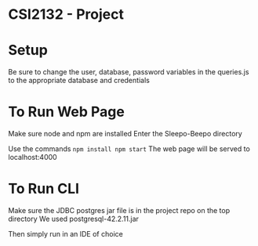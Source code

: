 # CSI2132 - Project

# Setup
Be sure to change the user, database, password variables in the queries.js to the appropriate database and credentials 

# To Run Web Page
Make sure node and npm are installed
Enter the Sleepo-Beepo directory

Use the commands
`npm install
npm start`
The web page will be served to localhost:4000

# To Run CLI
Make sure the JDBC postgres jar file is in the project repo on the top directory
We used postgresql-42.2.11.jar

Then simply run in an IDE of choice
